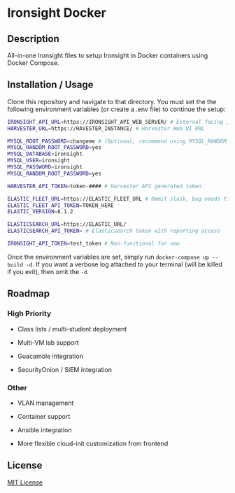 # Ironsight Docker

## Description

All-in-one Ironsight files to setup Ironsight in Docker containers using Docker Compose.

## Installation / Usage

Clone this repository and navigate to that directory. You must set the the following environment variables (or create a .env file) to continue the setup:

```bash
IRONSIGHT_API_URL=https://IRONSIGHT_API_WEB_SERVER/ # External facing Ironsight API, users' browser will point to this
HARVESTER_URL=https://HAVESTER_INSTANCE/ # Harvester Web UI URL

MYSQL_ROOT_PASSWORD=changeme # (Optional, recommend using MYSQL_RANDOM_ROOT_PASSWORD instead)
MYSQL_RANDOM_ROOT_PASSWORD=yes
MYSQL_DATABASE=ironsight
MYSQL_USER=ironsight
MYSQL_PASSWORD=ironsight
MYSQL_RANDOM_ROOT_PASSWORD=yes

HARVESTER_API_TOKEN=token-#### # Harvester API generated token

ELASTIC_FLEET_URL=https://ELASTIC_FLEET_URL # Ommit slash, bug needs fixing
ELASTIC_FLEET_API_TOKEN=TOKEN_HERE
ELASTIC_VERSION=8.1.2

ELASTICSEARCH_URL=https://ELASTIC_URL/
ELASTICSEARCH_API_TOKEN= # Elasticsearch token with reporting access

IRONSIGHT_API_TOKEN=test_token # Non-functional for now
```

Once the environment variables are set, simply run `docker-compose up --build -d`. If you want a verbose log attached to your terminal (will be killed if you exit), then omit the `-d`.

## Roadmap

### High Priority

- Class lists / multi-student deployment

- Multi-VM lab support

- Guacamole integration

- SecurityOnion / SIEM integration

### Other

- VLAN management

- Container support

- Ansible integration

- More flexible cloud-init customization from frontend

## License

[MIT License](https://opensource.org/licenses/MIT)
